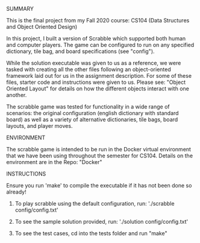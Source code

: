 SUMMARY

This is the final project from my Fall 2020 course: CS104 (Data Structures and Object Oriented Design)

In this project, I built a version of Scrabble which supported both human and computer players. The game can be configured to run on any specified dictionary, tile bag, and board specifications (see "config").

While the solution executable was given to us as a reference, we were tasked with creating all the other files following an object-oriented framework laid out for us in the assignment description. For some of these files, starter code and instructions were given to us. Please see: "Object Oriented Layout" for details on how the different objects interact with one another.

The scrabble game was tested for functionality in a wide range of scenarios: the original configuration (english dictionary with standard board) as well as a variety of alternative dictionaries, tile bags, board layouts, and player moves.

ENVIRONMENT

The scrabble game is intended to be run in the Docker virtual environment that we have been using throughout the semester for CS104. Details on the environment are in the Repo: "Docker"

INSTRUCTIONS

Ensure you run 'make' to compile the executable if it has not been done so already!

1) To play scrabble using the default configuration, run: './scrabble config/config.txt'

2) To see the sample solution provided, run: './solution config/config.txt'

3) To see the test cases, cd into the tests folder and run "make"
